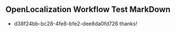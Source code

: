 ## OpenLocalization Workflow Test MarkDown
* d38f24bb-bc28-4fe8-bfe2-dee8da0fd726 
thanks!<!--HONumber=Mar16_HO3-->

